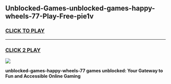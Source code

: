 
## Unblocked-Games-unblocked-games-happy-wheels-77-Play-Free-pie1v
<h3>
<a href="https://premium76.site?title=unblocked-games-happy-wheels-77&ref=10A">CLICK TO PLAY</a></h3>
<hr>

<h3>
<a href="https://premium76.site?title=unblocked-games-happy-wheels-77&ref=10A">CLICK 2 PLAY</a>
  
</h3>

<a href="https://premium76.site?title=unblocked-games-happy-wheels-77&ref=10A"><img src="https://clearcache.store/games.png"></a>


**unblocked-games-happy-wheels-77 games unblocked: Your Gateway to Fun and Accessible Online Gaming**
